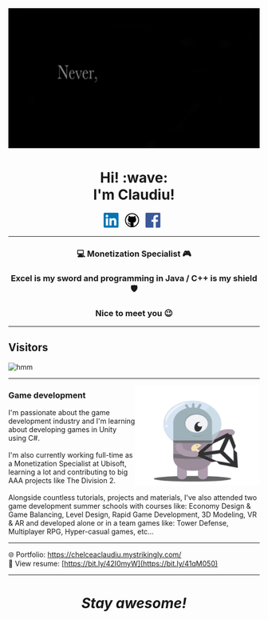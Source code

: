 <img src="https://github.com/ClaudiuChelcea/ClaudiuChelcea/blob/main/assets/NeverGiveUp.gif" width="100%" height="280">

<h1 align='center'> Hi! :wave:<br> I'm Claudiu!</h1>

<p align='center'>
<a href="https://www.linkedin.com/in/claudiuchelcea011/"><img height="30" src="https://github.com/ClaudiuChelcea/ClaudiuChelcea/blob/main/assets/LinkedIn_logo.png"></a>&nbsp;&nbsp;
<a href="https://github.com/ClaudiuChelcea"><img height="30" src="https://github.com/ClaudiuChelcea/ClaudiuChelcea/blob/main/assets/github-logo.png"></a>&nbsp;&nbsp;
<a href="https://www.facebook.com/chelcea.claudiu1/"><img height="30" src="https://github.com/ClaudiuChelcea/ClaudiuChelcea/blob/main/assets/Facebook-logo.png"></a>&nbsp;&nbsp;
</p>

  ---
  
### <p align="center"> 💻 Monetization Specialist 🎮 </p>
### <p align="center"> Excel is my sword and programming in Java / C++ is my shield 🛡️ </p>
### <p align="center"> Nice to meet you 😉 </p>

  ---
  
 

 
 ## Visitors
![hmm](https://profile-counter.glitch.me/ClaudiuChelcea/count.svg)

</span>

 ---
 
  <p>
  <img width="250" align='right' height="200" src="https://github.com/ClaudiuChelcea/ClaudiuChelcea/blob/main/assets/UnityAnim.gif">
</p>
 
 
 
### Game development

I'm passionate about the game development industry and I'm learning about developing games in Unity using C#.
<br>
<br>
I'm also currently working full-time as a Monetization Specialist at Ubisoft, learning a lot and contributing to big AAA projects like The Division 2.
<br><br>Alongside countless tutorials, projects and materials, I've also attended two game development summer schools with courses like: Economy Design & Game Balancing, Level Design, Rapid Game Development, 3D Modeling, VR & AR and developed alone or in a team games like: Tower Defense, Multiplayer RPG, Hyper-casual games, etc...

 ---
  
 🌐 Portfolio: https://chelceaclaudiu.mystrikingly.com/ <br>
 📝 View resume: [https://bit.ly/42I0myW](https://bit.ly/41qM050)
 
 ---

<h1 align='center'><i>Stay awesome!</i></h1>
